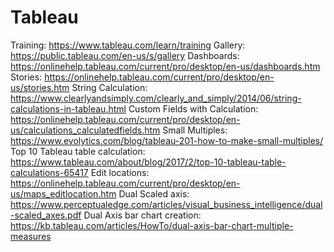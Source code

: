 # Tableau

Training: https://www.tableau.com/learn/training
Gallery: https://public.tableau.com/en-us/s/gallery
Dashboards: https://onlinehelp.tableau.com/current/pro/desktop/en-us/dashboards.htm
Stories: https://onlinehelp.tableau.com/current/pro/desktop/en-us/stories.htm
String Calculation: https://www.clearlyandsimply.com/clearly_and_simply/2014/06/string-calculations-in-tableau.html
Custom Fields with Calculation: https://onlinehelp.tableau.com/current/pro/desktop/en-us/calculations_calculatedfields.htm
Small Multiples: https://www.evolytics.com/blog/tableau-201-how-to-make-small-multiples/
Top 10 Tableau table calculation: https://www.tableau.com/about/blog/2017/2/top-10-tableau-table-calculations-65417
Edit locations: https://onlinehelp.tableau.com/current/pro/desktop/en-us/maps_editlocation.htm
Dual Scaled axis: https://www.perceptualedge.com/articles/visual_business_intelligence/dual-scaled_axes.pdf
Dual Axis bar chart creation: https://kb.tableau.com/articles/HowTo/dual-axis-bar-chart-multiple-measures

